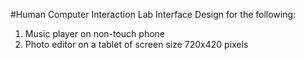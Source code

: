 #Human Computer Interaction Lab
Interface Design for the following:  

1. Music player on non-touch phone
2. Photo editor on a tablet of screen size 720x420 pixels
